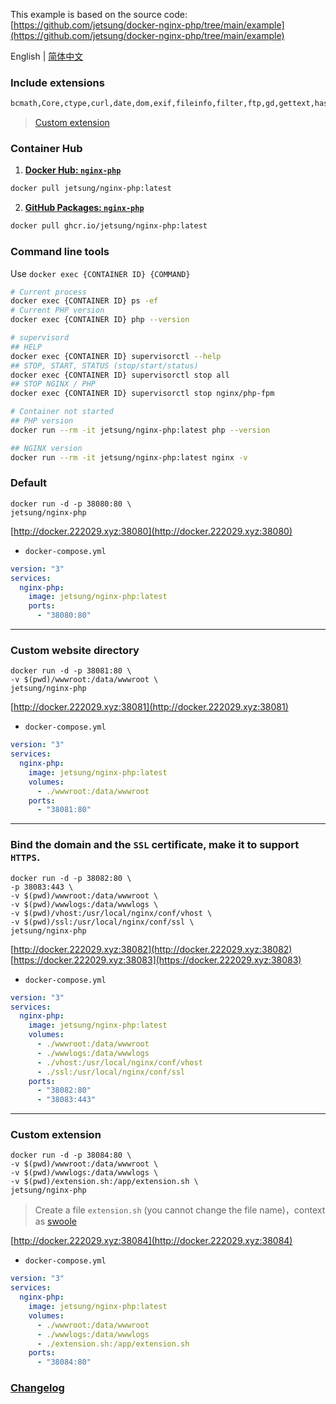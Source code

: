 This example is based on the source code:  
[https://github.com/jetsung/docker-nginx-php/tree/main/example](https://github.com/jetsung/docker-nginx-php/tree/main/example)

English | [简体中文](./README_CN.md)

### Include extensions

```bash
bcmath,Core,ctype,curl,date,dom,exif,fileinfo,filter,ftp,gd,gettext,hash,iconv,intl,json,libxml,mbstring,mysqli,mysqlnd,openssl,pcntl,pcre,PDO,pdo_mysql,pdo_pgsql,pdo_sqlite,pgsql,Phar,posix,redis,Reflection,session,shmop,SimpleXML,soap,sockets,sodium,SPL,sqlite3,standard,sysvsem,tokenizer,xml,xmlreader,xmlwriter,xsl,zip,zlib
```

> [Custom extension](#custom-extension)

### Container Hub

1. **[Docker Hub: `nginx-php`](https://hub.docker.com/r/jetsung/nginx-php)**

```bash
docker pull jetsung/nginx-php:latest
```

2. **[GitHub Packages: `nginx-php`](https://github.com/jetsung/docker-nginx-php/pkgs/container/nginx-php)**

```bash
docker pull ghcr.io/jetsung/nginx-php:latest
```

### Command line tools

Use `docker exec {CONTAINER ID} {COMMAND}`

```bash
# Current process
docker exec {CONTAINER ID} ps -ef
# Current PHP version
docker exec {CONTAINER ID} php --version

# supervisord
## HELP
docker exec {CONTAINER ID} supervisorctl --help
## STOP, START, STATUS (stop/start/status)
docker exec {CONTAINER ID} supervisorctl stop all
## STOP NGINX / PHP
docker exec {CONTAINER ID} supervisorctl stop nginx/php-fpm

# Container not started
## PHP version
docker run --rm -it jetsung/nginx-php:latest php --version

## NGINX version
docker run --rm -it jetsung/nginx-php:latest nginx -v
```

### Default

```
docker run -d -p 38080:80 \
jetsung/nginx-php
```

[http://docker.222029.xyz:38080](http://docker.222029.xyz:38080)

- `docker-compose.yml`

```yaml
version: "3"
services:
  nginx-php:
    image: jetsung/nginx-php:latest
    ports:
      - "38080:80"
```

---

### Custom website directory

```
docker run -d -p 38081:80 \
-v $(pwd)/wwwroot:/data/wwwroot \
jetsung/nginx-php
```

[http://docker.222029.xyz:38081](http://docker.222029.xyz:38081)

- `docker-compose.yml`

```yaml
version: "3"
services:
  nginx-php:
    image: jetsung/nginx-php:latest
    volumes:
      - ./wwwroot:/data/wwwroot
    ports:
      - "38081:80"
```

---

### Bind the domain and the `SSL` certificate, make it to support `HTTPS`.

```
docker run -d -p 38082:80 \
-p 38083:443 \
-v $(pwd)/wwwroot:/data/wwwroot \
-v $(pwd)/wwwlogs:/data/wwwlogs \
-v $(pwd)/vhost:/usr/local/nginx/conf/vhost \
-v $(pwd)/ssl:/usr/local/nginx/conf/ssl \
jetsung/nginx-php
```

[http://docker.222029.xyz:38082](http://docker.222029.xyz:38082)  
[https://docker.222029.xyz:38083](https://docker.222029.xyz:38083)

- `docker-compose.yml`

```yaml
version: "3"
services:
  nginx-php:
    image: jetsung/nginx-php:latest
    volumes:
      - ./wwwroot:/data/wwwroot
      - ./wwwlogs:/data/wwwlogs
      - ./vhost:/usr/local/nginx/conf/vhost
      - ./ssl:/usr/local/nginx/conf/ssl
    ports:
      - "38082:80"
      - "38083:443"
```

---

### Custom extension

```
docker run -d -p 38084:80 \
-v $(pwd)/wwwroot:/data/wwwroot \
-v $(pwd)/wwwlogs:/data/wwwlogs \
-v $(pwd)/extension.sh:/app/extension.sh \
jetsung/nginx-php
```

> Create a file `extension.sh` (you cannot change the file name)，context as [swoole](https://github.com/jetsung/docker-nginx-php/blob/main/extensions/swoole.sh)

[http://docker.222029.xyz:38084](http://docker.222029.xyz:38084)

- `docker-compose.yml`

```yaml
version: "3"
services:
  nginx-php:
    image: jetsung/nginx-php:latest
    volumes:
      - ./wwwroot:/data/wwwroot
      - ./wwwlogs:/data/wwwlogs
      - ./extension.sh:/app/extension.sh
    ports:
      - "38084:80"
```

### [Changelog](https://github.com/jetsung/docker-nginx-php/blob/main/CHANGELOG.md)
